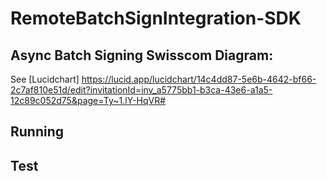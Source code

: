 # RemoteBatchSignIntegration-SDK


## Async Batch Signing Swisscom Diagram: 
See [Lucidchart] https://lucid.app/lucidchart/14c4dd87-5e6b-4642-bf66-2c7af810e51d/edit?invitationId=inv_a5775bb1-b3ca-43e6-a1a5-12c89c052d75&page=Ty~1.lY-HqVR#

## Running

## Test

